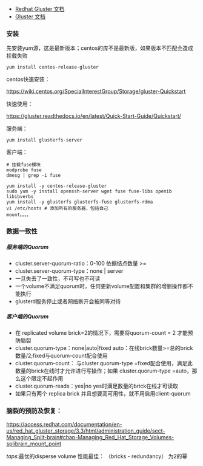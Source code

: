 - [Redhat Gluster 文档](https://access.redhat.com/documentation/en-us/red_hat_gluster_storage/3.5/html/administration_guide/about_glusterfs)
- [Gluster 文档](https://gluster.readthedocs.io/en/latest/Administrator-Guide/overview/)

### 安装

先安装yum源，这是最新版本；centos的库不是最新版，如果版本不匹配会造成挂载失败

```shell
yum install centos-release-gluster
```

centos快速安装：

<https://wiki.centos.org/SpecialInterestGroup/Storage/gluster-Quickstart>

快速使用：

<https://gluster.readthedocs.io/en/latest/Quick-Start-Guide/Quickstart/>

服务端：
```shell
yum install glusterfs-server
```

客户端：
```shell
# 挂载fuse模块
modprobe fuse
dmesg | grep -i fuse

yum install -y centos-release-gluster
sudo yum -y install openssh-server wget fuse fuse-libs openib libibverbs
yum install -y glusterfs glusterfs-fuse glusterfs-rdma
vi /etc/hosts # 添加所有的服务器，包括自己
mount。。。。
```

### 数据一致性

##### 服务端的Quorum
*	cluster.server-quorum-ratio：0-100 依据结点数量 >=
*	cluster.server-quorum-type：none | server 
*	一旦失去了一致性，不可写也不可读
*	一个volume不满足quorum时，任何更新volume配置和集群的增删操作都不能执行
*	glusterd服务停止或者网络断开会被同等对待

##### 客户端的Quorum
*	在 replicated volume brick=2的情况下，需要将quorum-count = 2 才能预防脑裂
*	cluster.quorum-type：none|auto|fixed auto：在线brick数量>=总的brick数量/2;fixed与quorum-count配合使用
*	cluster.quorum-count： 与cluster.quorum-type =fixed配合使用，满足此数量的brick在线时才允许进行写操作；如果 cluster.quorum-type =auto，那么这个限定不起作用
*	cluster.quorum-reads：yes|no yes时满足数量的brick在线才可读取
*	如果只有两个 replica brick 并且想要高可用性，就不用启用client-quorum

### 脑裂的预防及恢复：

<https://access.redhat.com/documentation/en-us/red_hat_gluster_storage/3.3/html/administration_guide/sect-Managing_Split-brain#chap-Managing_Red_Hat_Storage_Volumes-splibrain_mount_point>

*taps*:最优的disperse volume
	性能最佳： （bricks - redundancy） 为2的幂